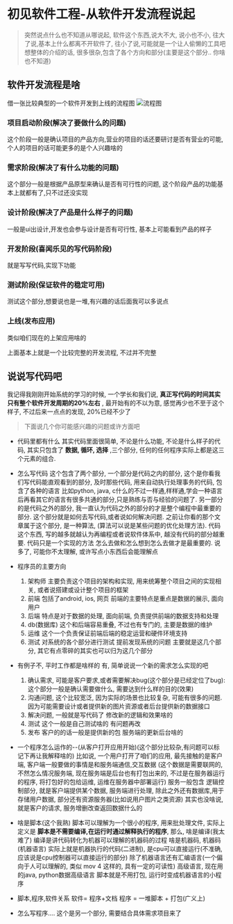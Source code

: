 # 初见软件工程-从软件开发流程说起


> 突然说点什么也不知道从哪说起,  软件这个东西,说大不大, 说小也不小, 往大了说,基本上什么都离不开软件了, 往小了说,可能就是一个让人偷懒的工具吧
> 想整体的介绍的话,  很多很杂,包含了各个方向和部分(主要是这个部分.. 你啥也不知道)

## 软件开发流程是啥
借一张比较典型的一个软件开发到上线的流程图
![流程图](https://update-image.oss-cn-shanghai.aliyuncs.com/pic/20200212231142.png)



### 项目启动阶段(解决了要做什么的问题)
这个阶段一般是确认项目的产品方向,营业的项目的话还要研讨是否有营业的可能, 个人的项目的话可能更多的是个人兴趣啥的

### 需求阶段(解决了有什么功能的问题)
这个部分一般是根据产品原型来确认是否有可行性的问题, 这个阶段产品的功能基本上就都有了,只不过还没实现

### 设计阶段(解决了产品是什么样子的问题)
一般是ui出设计,开发也会参与设计是否有可行性, 基本上可能看到产品的样子

### 开发阶段(喜闻乐见的写代码阶段)
就是写写代码,实现下功能

### 测试阶段(保证软件的稳定可用)
测试这个部分,想要说也是一堆,有兴趣的话后面我可以多说点

### 上线(发布应用)
类似咱们现在的上架应用啥的

上面基本上就是一个比较完整的开发流程, 不过并不完整

## 说说写代码吧
我记得我刚刚开始系统的学习的时候, 一个学长和我们说, **真正写代码的时间其实只有整个软件开发周期的20%左右** , 最开始有的不以为意, 感觉再少也不至于这个样子, 不过后来一点点的发现, 20%已经不少了

> 下面说几个你可能感兴趣的问题或许方面吧

* 代码里都有什么
    其实代码里面很简单, 不论是什么功能, 不论是什么样子的代码, 其实只包含了 **数据, 循环, 选择** ,三个部分, 任何的任何程序实际上都是这三个元素的组合.

* 怎么写代码
    这个包含了两个部分, 一个部分是代码之内的部分, 这个是你看我们写代码能直观看到的部分, 及时那些代码, 用来自动执行处理事务的代码, 包含了各种的语言 比如python, java, c什么的不过一样通,样样通,学会一种语言后再看其它的语言有很多共通的部分,只是熟练与否与经验的问题了.
    另一部分的是代码之外的部分, 我一直认为代码之外的部分的才是整个编程中最重要的部分. 这个部分就是如何去写代码,或者说如何解决问题. 之前让你看的那个文章属于这个部分, 是一种算法, (算法可以说是某些问题的优化处理方法). 
   代码这个东西, 写的越多就越认为再编程或者说软件体系中, 越没有代码的部分越重要. 代码只是一个实现的方法 怎么去做和怎么想到怎么去做才是最重要的. 
    说多了, 可能你不太理解, 或许写点小东西后会能理解点

* 程序员的主要方向
  1. 架构师 主要负责这个项目的架构和实现, 用来统筹整个项目之间的实现相关, 或者说搭建或设计整个项目的框架
  2. 前端 包括了android, ios, 网页 前端的主要特点是重点是数据的展示,  面向用户
  3. 后端 特点是对于数据的处理, 面向前端, 负责提供前端的数据支持和处理
  4. db(数据库) 这个和后端容易重叠, 不过也有专门的, 主要是数据的维护
  5. 运维 这个一个负责保证前端后端的稳定运营和硬件环境支持
  6. 测试 对系统的各个部分进行测试 提前发现系统的问题
   主要就是这几个部分, 其它有点零碎的其实也可以归为这几个部分

* 有例子不, 平时工作都是啥样的
    有, 简单说说一个新的需求怎么实现的吧
    1. 确认需求, 可能是客户要求,或者需要解决bug(这个部分是已经定位了bug): 这个部分一般是确认需要做什么, 需要达到什么样的目的(效果)
    2. 沟通问题, 这个比较宽泛, 因为实际的场景也比较复杂, 可能有很多的问题. 因为可能需要设计或者提供新的图片资源或者后台提供新的数据接口
    3. 解决问题, 一般就是写代码了 修改新的逻辑和效果啥的
    4. 测试   这个一般是自己测试啥的 有问题再改
    5. 发布 客户的的话一般是提供新的包 服务端的更新后台啥的

* 一个程序怎么运作的--(从客户打开应用开始)(这个部分比较杂,有问题可以标记下再让我解释啥的)
    比如说, 一个用户打开了咱们的应用, 最先接触的是客户端,   客户端一般要做的事情是和服务端通信,交互数据
    (这个数据是需要联网的, 不然怎么情况服务端,  现在服务端是后台也有打包出来的, 不过是在服务器运行的程序,  将打包好的包给运维, 运维在服务器中部署运行)
    服务一般包含 逻辑控制部分, 就是客户端提供某个数据, 服务端进行处理,  除此之外还有数据库,用于存储用户数据, 部分还有资源服务器(比如说用户图片之类资源)
    其实也没啥说, 就是客户的请求, 服务增删改查返回数据什么的 

* 啥是脚本(这个我熟)
    脚本可以理解为一个很小的程序, 用来批处理文件, 实际上定义是 **脚本是不需要编译,在运行时通过解释执行的程序**,
    那么, 啥是编译(我太难了)  编译是讲代码转化为机器可以理解的机器码的过程
    啥是机器码, 机器码(机器语言) 实际上就是机器执行的代码(二进制), 是cpu可以直接运行(不准确, 应该说是cpu控制器可以直接运行的部分)
    除了机器语言还有汇编语言(一个偏向于人可以理解的,  类似 mov 4 这样的, 具有一定的可读性)
    高级语言, 现在用的java, python数据高级语言
    脚本就是不用打包, 运行时变成机器语言的小程序

* 脚本,程序,软件关系
    软件= 程序+文档
    程序 = 一堆脚本 + 打包(广义上)


* 怎么写程序.... 
    这个是另一个部分, 需要结合具体需求项目来了  

